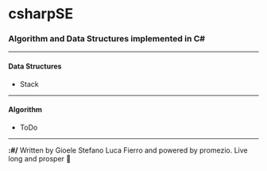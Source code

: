 # csharpSE
### Algorithm and Data Structures implemented in C#
---

#### Data Structures
- Stack
---

#### Algorithm
- ToDo

---

**:#/** Written by Gioele Stefano Luca Fierro and powered by promezio.
Live long and prosper 🖖
